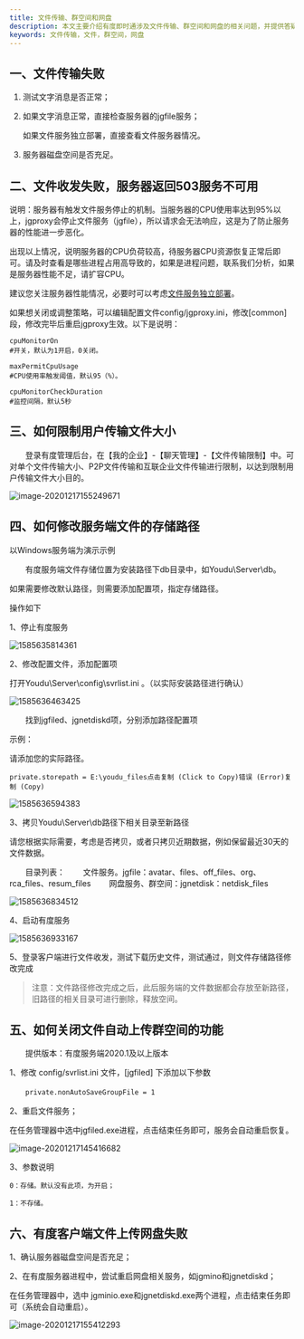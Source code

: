 ```yaml
---
title: 文件传输、群空间和网盘
description: 本文主要介绍有度即时通涉及文件传输、群空间和网盘的相关问题，并提供答疑说明。
keywords: 文件传输，文件，群空间，网盘
---
```


## 一、文件传输失败

1. 测试文字消息是否正常；

2. 如果文字消息正常，直接检查服务器的jgfile服务；

   如果文件服务独立部署，直接查看文件服务器情况。

3. 服务器磁盘空间是否充足。

   

## 二、文件收发失败，服务器返回503服务不可用

说明：服务器有触发文件服务停止的机制。当服务器的CPU使用率达到95%以上，jgproxy会停止文件服务（jgfile），所以请求会无法响应，这是为了防止服务器的性能进一步恶化。

出现以上情况，说明服务器的CPU负荷较高，待服务器CPU资源恢复正常后即可。请及时查看是哪些进程占用高导致的，如果是进程问题，联系我们分析，如果是服务器性能不足，请扩容CPU。

建议您关注服务器性能情况，必要时可以考虑[文件服务独立部署](a01_00013.md)。

如果想关闭或调整策略，可以编辑配置文件config/jgproxy.ini，修改[common]段，修改完毕后重启jgproxy生效。以下是说明：

```
cpuMonitorOn
#开关，默认为1开启，0关闭。

maxPermitCpuUsage
#CPU使用率触发阈值，默认95（%）。

cpuMonitorCheckDuration
#监控间隔，默认5秒
```



## 三、如何限制用户传输文件大小

　　登录有度管理后台，在【我的企业】-【聊天管理】-【文件传输限制】中。可对单个文件传输大小、P2P文件传输和互联企业文件传输进行限制，以达到限制用户传输文件大小目的。

![image-20201217155249671](res/h01_00011/image-20201217155249671.png)



## 四、如何修改服务端文件的存储路径

以Windows服务端为演示示例

　　有度服务端文件存储位置为安装路径下db目录中，如Youdu\Server\db。

如果需要修改默认路径，则需要添加配置项，指定存储路径。

操作如下

1、停止有度服务

![1585635814361](res/h01_00011/1585635814361-1585706497329.png)

2、修改配置文件，添加配置项

   打开Youdu\Server\config\svrlist.ini 。（以实际安装路径进行确认）

![1585636463425](res/h01_00011/1585636463425-1585706497330.png)

　　找到jgfiled、jgnetdiskd项，分别添加路径配置项

示例：

请添加您的实际路径。

```
private.storepath = E:\youdu_files点击复制 (Click to Copy)错误 (Error)复制 (Copy)
```

![1585636594383](res/h01_00011/1585636594383-1585706497330.png)

3、拷贝Youdu\Server\db路径下相关目录至新路径

请您根据实际需要，考虑是否拷贝，或者只拷贝近期数据，例如保留最近30天的文件数据。

　　目录列表：
　　文件服务。jgfile：avatar、files、off_files、org、rca_files、resum_files
　　网盘服务、群空间：jgnetdisk：netdisk_files

![1585636834512](res/h01_00011/1585636834512-1585706497330.png)

4、启动有度服务

![1585636933167](res/h01_00011/1585636933167-1585706497330.png)

5、登录客户端进行文件收发，测试下载历史文件，测试通过，则文件存储路径修改完成

> 注意：文件路径修改完成之后，此后服务端的文件数据都会存放至新路径，旧路径的相关目录可进行删除，释放空间。



## 五、如何关闭文件自动上传群空间的功能

　　提供版本：有度服务端2020.1及以上版本

1、修改 config/svrlist.ini 文件，[jgfiled] 下添加以下参数

　　`private.nonAutoSaveGroupFile = 1`

2、重启文件服务；

在任务管理器中选中jgfiled.exe进程，点击结束任务即可，服务会自动重启恢复。

![image-20201217145416682](res/h01_00011/image-20201217145416682.png)

3、参数说明

```
0：存储。默认没有此项，为开启；

1：不存储。
```



## 六、有度客户端文件上传网盘失败

1、确认服务器磁盘空间是否充足；

2、在有度服务器进程中，尝试重启网盘相关服务，如jgmino和jgnetdiskd；

在任务管理器中，选中 jgminio.exe和jgnetdiskd.exe两个进程，点击结束任务即可（系统会自动重启）。

![image-20201217155412293](res/h01_00011/image-20201217155412293.png)



